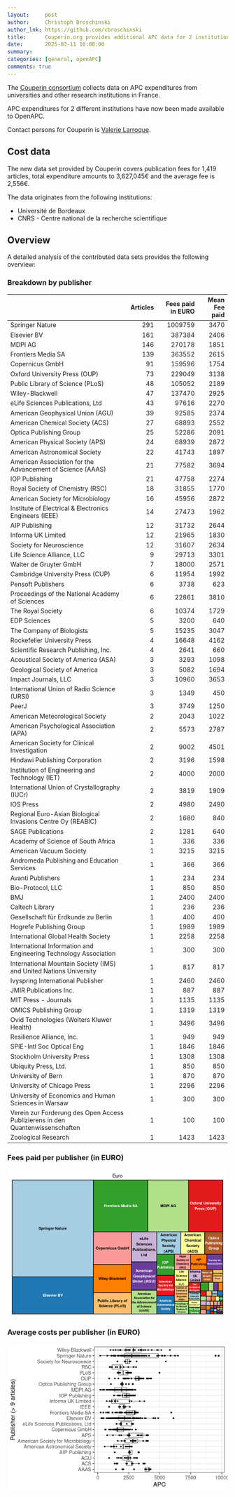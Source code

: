 ```yaml
---
layout:     post
author:     Christoph Broschinski
author_lnk: https://github.com/cbroschinski
title:      Couperin.org provides additional APC data for 2 institutions
date:       2025-03-11 10:00:00
summary:    
categories: [general, openAPC]
comments: true
---
```





The [Couperin consortium](https://couperin.org) collects data on APC expenditures from universities and other research institutions in France. 

APC expenditures for 2 different institutions have now been made available to OpenAPC.

Contact persons for Couperin is [Valerie Larroque](mailto:apc@couperin.org).

## Cost data



The new data set provided by Couperin covers publication fees for 1,419 articles, total expenditure amounts to 3,627,045€ and the average fee is 2,556€. 

The data originates from the following institutions:

- Université de Bordeaux
- CNRS - Centre national de la recherche scientifique



## Overview

A detailed analysis of the contributed data sets provides the following overview:

### Breakdown by publisher



|                                                                               | Articles| Fees paid in EURO| Mean Fee paid|
|:------------------------------------------------------------------------------|--------:|-----------------:|-------------:|
|Springer Nature                                                                |      291|           1009759|          3470|
|Elsevier BV                                                                    |      161|            387384|          2406|
|MDPI AG                                                                        |      146|            270178|          1851|
|Frontiers Media SA                                                             |      139|            363552|          2615|
|Copernicus GmbH                                                                |       91|            159596|          1754|
|Oxford University Press (OUP)                                                  |       73|            229049|          3138|
|Public Library of Science (PLoS)                                               |       48|            105052|          2189|
|Wiley-Blackwell                                                                |       47|            137470|          2925|
|eLife Sciences Publications, Ltd                                               |       43|             97616|          2270|
|American Geophysical Union (AGU)                                               |       39|             92585|          2374|
|American Chemical Society (ACS)                                                |       27|             68893|          2552|
|Optica Publishing Group                                                        |       25|             52286|          2091|
|American Physical Society (APS)                                                |       24|             68939|          2872|
|American Astronomical Society                                                  |       22|             41743|          1897|
|American Association for the Advancement of Science (AAAS)                     |       21|             77582|          3694|
|IOP Publishing                                                                 |       21|             47758|          2274|
|Royal Society of Chemistry (RSC)                                               |       18|             31855|          1770|
|American Society for Microbiology                                              |       16|             45956|          2872|
|Institute of Electrical & Electronics Engineers (IEEE)                         |       14|             27473|          1962|
|AIP Publishing                                                                 |       12|             31732|          2644|
|Informa UK Limited                                                             |       12|             21965|          1830|
|Society for Neuroscience                                                       |       12|             31607|          2634|
|Life Science Alliance, LLC                                                     |        9|             29713|          3301|
|Walter de Gruyter GmbH                                                         |        7|             18000|          2571|
|Cambridge University Press (CUP)                                               |        6|             11954|          1992|
|Pensoft Publishers                                                             |        6|              3738|           623|
|Proceedings of the National Academy of Sciences                                |        6|             22861|          3810|
|The Royal Society                                                              |        6|             10374|          1729|
|EDP Sciences                                                                   |        5|              3200|           640|
|The Company of Biologists                                                      |        5|             15235|          3047|
|Rockefeller University Press                                                   |        4|             16648|          4162|
|Scientific Research Publishing, Inc.                                           |        4|              2641|           660|
|Acoustical Society of America (ASA)                                            |        3|              3293|          1098|
|Geological Society of America                                                  |        3|              5082|          1694|
|Impact Journals, LLC                                                           |        3|             10960|          3653|
|International Union of Radio Science (URSI)                                    |        3|              1349|           450|
|PeerJ                                                                          |        3|              3749|          1250|
|American Meteorological Society                                                |        2|              2043|          1022|
|American Psychological Association (APA)                                       |        2|              5573|          2787|
|American Society for Clinical Investigation                                    |        2|              9002|          4501|
|Hindawi Publishing Corporation                                                 |        2|              3196|          1598|
|Institution of Engineering and Technology (IET)                                |        2|              4000|          2000|
|International Union of Crystallography (IUCr)                                  |        2|              3819|          1909|
|IOS Press                                                                      |        2|              4980|          2490|
|Regional Euro-Asian Biological Invasions Centre Oy (REABIC)                    |        2|              1680|           840|
|SAGE Publications                                                              |        2|              1281|           640|
|Academy of Science of South Africa                                             |        1|               336|           336|
|American Vacuum Society                                                        |        1|              3215|          3215|
|Andromeda Publishing and Education Services                                    |        1|               366|           366|
|Avanti Publishers                                                              |        1|               234|           234|
|Bio-Protocol, LLC                                                              |        1|               850|           850|
|BMJ                                                                            |        1|              2400|          2400|
|Caltech Library                                                                |        1|               236|           236|
|Gesellschaft für Erdkunde zu Berlin                                            |        1|               400|           400|
|Hogrefe Publishing Group                                                       |        1|              1989|          1989|
|International Global Health Society                                            |        1|              2258|          2258|
|International Information and Engineering Technology Association               |        1|               300|           300|
|International Mountain Society (IMS) and United Nations University             |        1|               817|           817|
|Ivyspring International Publisher                                              |        1|              2460|          2460|
|JMIR Publications Inc.                                                         |        1|               887|           887|
|MIT Press - Journals                                                           |        1|              1135|          1135|
|OMICS Publishing Group                                                         |        1|              1319|          1319|
|Ovid Technologies (Wolters Kluwer Health)                                      |        1|              3496|          3496|
|Resilience Alliance, Inc.                                                      |        1|               949|           949|
|SPIE-Intl Soc Optical Eng                                                      |        1|              1846|          1846|
|Stockholm University Press                                                     |        1|              1308|          1308|
|Ubiquity Press, Ltd.                                                           |        1|               850|           850|
|University of Bern                                                             |        1|               870|           870|
|University of Chicago Press                                                    |        1|              2296|          2296|
|University of Economics and Human Sciences in Warsaw                           |        1|               300|           300|
|Verein zur Forderung des Open Access Publizierens in den Quantenwissenschaften |        1|               100|           100|
|Zoological Research                                                            |        1|              1423|          1423|



### Fees paid per publisher (in EURO)

![plot of chunk tree_couperin_2025_03_11_full](/figure/tree_couperin_2025_03_11_full-1.png)

###  Average costs per publisher (in EURO)

![plot of chunk box_couperin_2025_03_11_full](/figure/box_couperin_2025_03_11_full-1.png)
